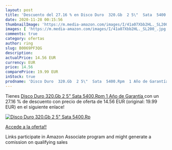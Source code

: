 ```yaml
---
layout: post
title: 'Descuento del 27.16 % en Disco Duro  320.Gb  2 5\"  Sata  5400.Rp'
date: 2020-11-28 00:15:56
thumbnailImage: 'https://m.media-amazon.com/images/I/41a07Xbb2HL._SL200_.jpg'
images: [ 'https://m.media-amazon.com/images/I/41a07Xbb2HL._SL200_.jpg' ]
comments: true
category: ofertas
author: ring
slug: B0069PF3QG
description:
actualPrice: 14.56 EUR
currency: EUR
price: 14.56
comparePrice: 19.99 EUR
inStock: true
prodname: 'Disco Duro  320.Gb  2 5\"  Sata  5400.Rpm  1 Año de Garantía '
---
```


Tienes [Disco Duro  320.Gb  2 5\"  Sata  5400.Rpm  1 Año de Garantía ](https://www.amazon.es/dp/B0069PF3QG/?tag=tolees-21) con un 27.16 % de descuento con precio de oferta de 14.56 EUR (original: 19.99 EUR) en el siguiente enlace!

[![Disco Duro  320.Gb  2 5\"  Sata  5400.Rp](https://m.media-amazon.com/images/I/41a07Xbb2HL._SL200_.jpg)](https://www.amazon.es/dp/B0069PF3QG/?tag=tolees-21)

[Accede a la oferta!!](https://www.amazon.es/dp/B0069PF3QG/?tag=tolees-21)

Links participate in Amazon Associate program and might generate a comission on qualifying sales


